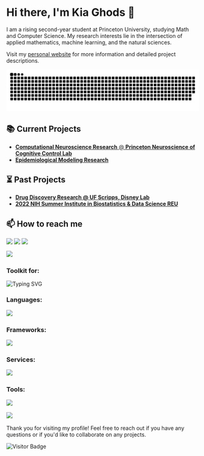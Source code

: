 # Hi there, I'm Kia Ghods 👋

I am a rising second-year student at Princeton University, studying Math and Computer Science. My research interests lie in the intersection of applied mathematics, machine learning, and the natural sciences.

Visit my [personal website](https://kiaghods.com) for more information and detailed project descriptions.

<div align="center">
  <img  src="https://github.com/kiaghods/kiaghods/blob/main/grid-snake.svg" alt="snake" />
</div>

## 📚 Current Projects

- [**Computational Neuroscience Research** @ **Princeton Neuroscience of Cognitive Control Lab**](https://kiaghods.com/portfolio/comp_neuro.html)
- [**Epidemiological Modeling Research**](https://kiaghods.com/portfolio/epidemiological_modeling.html)

## ⏳ Past Projects

- [**Drug Discovery Research @ UF Scripps, Disney Lab**](https://kiaghods.com/portfolio/rna_small_molecule.html)
- [**2022 NIH Summer Institute in Biostatistics & Data Science REU**](https://kiaghods.com/portfolio/biostatistics.html)

## 📫 How to reach me

<p align="left">
  <a href="https://github.com/kiaghods" target="_blank"><img src="https://skillicons.dev/icons?i=github" /></a>
  <a href="https://linkedin.com/in/kia-ghods" target="_blank"><img src="https://skillicons.dev/icons?i=linkedin" /></a>
  <a href="mailto:kia.ghods@princeton.edu"><img src="https://skillicons.dev/icons?i=gmail" /></a>
</p>

<img src="https://user-images.githubusercontent.com/73097560/115834477-dbab4500-a447-11eb-908a-139a6edaec5c.gif">

### Toolkit for:
![Typing SVG](https://readme-typing-svg.herokuapp.com?font=Time+New+Roman&duration=3000&color=cyan&size=35&center=false&vCenter=true&width=550&height=35&lines=Machine+Learning;Software+Design;Data+Science;Applied+Mathematics&hearts;)

### Languages:
<p align="left">
  <img src="https://skillicons.dev/icons?i=python,java,matlab,javascript,html,css,swift,r,latex,md&perline=10" />
</p>

### Frameworks:
<p align="left">
  <img src="https://skillicons.dev/icons?i=react,pytorch,sklearn&perline=10" />
</p>

### Services:
<p align="left">
  <img src="https://skillicons.dev/icons?i=gcp,aws,firebase,docker,kubernetes,github,mysql,postgres,mongodb,nginx,selenium,linux&perline=10" />
</p>

### Tools:
<p align="left">
  <img src="https://skillicons.dev/icons?i=npm,nodejs,vim,vscode,figma,obsidian&perline=10" />
</p>

<img src="https://user-images.githubusercontent.com/73097560/115834477-dbab4500-a447-11eb-908a-139a6edaec5c.gif">



Thank you for visiting my profile! Feel free to reach out if you have any questions or if you'd like to collaborate on any projects.

![Visitor Badge](https://visitor-badge.laobi.icu/badge?page_id=kiaghods.kiaghods)
